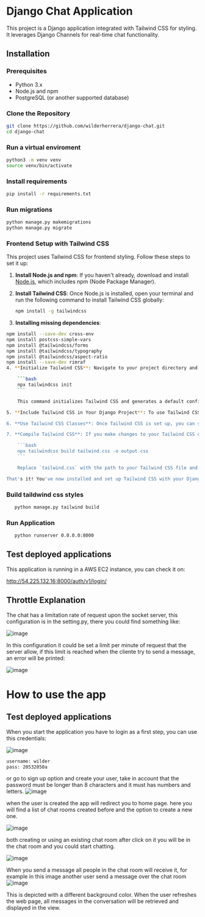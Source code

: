 # Django Chat Application

This project is a Django application integrated with Tailwind CSS for styling. It leverages Django Channels for real-time chat functionality.


## Installation

### Prerequisites

- Python 3.x
- Node.js and npm
- PostgreSQL (or another supported database)

### Clone the Repository

```bash
git clone https://github.com/wilderherrera/django-chat.git
cd django-chat
```
### Run a virtual enviroment
```bash
python3 -m venv venv
source venv/bin/activate 
```

### Install requirements
```bash
pip install -r requirements.txt
```
### Run migrations
```bash
python manage.py makemigrations
python manage.py migrate
```

### Frontend Setup with Tailwind CSS

This project uses Tailwind CSS for frontend styling. Follow these steps to set it up:

1. **Install Node.js and npm**: If you haven't already, download and install [Node.js](https://nodejs.org/), which includes npm (Node Package Manager).

2. **Install Tailwind CSS**: Once Node.js is installed, open your terminal and run the following command to install Tailwind CSS globally:

    ```bash
    npm install -g tailwindcss
    ```
3. **Installing missing dependencies**: 
```bash
npm install --save-dev cross-env
npm install postcss-simple-vars
npm install @tailwindcss/forms
npm install @tailwindcss/typography
npm install @tailwindcss/aspect-ratio
npm install --save-dev rimraf
4. **Initialize Tailwind CSS**: Navigate to your project directory and run the following command to create a `tailwind.config.js` file and `tailwind.css` file in your project:

    ```bash
    npx tailwindcss init
    ```

    This command initializes Tailwind CSS and generates a default configuration file.

5. **Include Tailwind CSS in Your Django Project**: To use Tailwind CSS in your Django project, include the generated `tailwind.css` file in your project's static files. You can import this CSS file in your HTML templates or use it with a tool like Webpack for bundling.

6. **Use Tailwind CSS Classes**: Once Tailwind CSS is set up, you can start using its utility classes in your HTML templates. Refer to the [Tailwind CSS documentation](https://tailwindcss.com/docs) for a list of available classes and how to use them.

7. **Compile Tailwind CSS**: If you make changes to your Tailwind CSS configuration or want to build optimized CSS for production, you need to compile Tailwind CSS. Run the following command to compile your CSS file:

    ```bash
    npx tailwindcss build tailwind.css -o output.css
    ```

    Replace `tailwind.css` with the path to your Tailwind CSS file and `output.css` with the desired output file name.

That's it! You've now installed and set up Tailwind CSS with your Django project. Happy styling!
  ```

### Build taildwind css styles
 ```bash
    python manage.py tailwind build
 ```
### Run Application
 ```bash
    python runserver 0.0.0.0:8000
 ```

## Test deployed applications 
This application is running in a AWS EC2 instance, you can check it on:

http://54.225.132.16:8000/auth/v1/login/

## Throttle Explanation
The chat has a limitation rate of request upon the socket server, this configuration is in the setting.py, there you could find something like:

![image](https://github.com/wilderherrera/django-chat/assets/42052737/0b65c848-b202-4a3e-97ad-48d108606535)

In this configuration it could be set a limit per minute of request that the server allow, if this limit is reached when the cliente try to send a message, an error will be printed:

![image](https://github.com/wilderherrera/django-chat/assets/42052737/7c3cfec3-7850-4959-be9d-3880c0f5d017)

# How to use the app
## Test deployed applications 
When you start the application you have to login as a first step, you can use this credentials:

![image](https://github.com/wilderherrera/django-chat/assets/42052737/dfc51c9d-15c8-4908-8a31-c15044039cfd)


```bash
username: wilder
pass: 20532050a
 ```
or go to sign up option and create your user, take in account that the password must be longer than 8 characters and it must has numbers and letters.
![image](https://github.com/wilderherrera/django-chat/assets/42052737/c1f7de86-fbda-4650-a8e6-0b4159e8e5c3)


when the user is created the app will redirect you to home page.
here you will find a list of chat rooms created before and the option to create a new one.

![image](https://github.com/wilderherrera/django-chat/assets/42052737/5e62242f-1d59-4453-85ff-6c6f080cd1d7)

both creating or using an existing chat room after click on it you will be in the chat room and you could start chatting.

![image](https://github.com/wilderherrera/django-chat/assets/42052737/15399090-a87d-4603-8f91-b7c007906d88)

When you send a message all people in the chat room will receive it, for example in this image another user send a message over the chat room
![image](https://github.com/wilderherrera/django-chat/assets/42052737/bc24c248-26dd-4068-980f-8c0d3201490a)

This is depicted with a different background color. When the user refreshes the web page, all messages in the conversation will be retrieved and displayed in the view.




